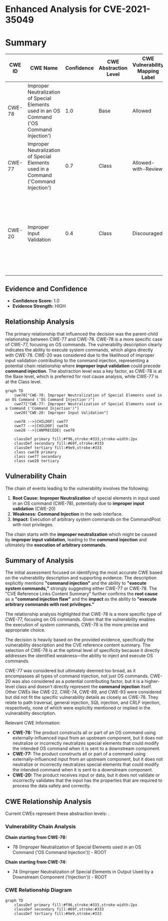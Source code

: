 # Enhanced Analysis for CVE-2021-35049

# Summary
| CWE ID | CWE Name | Confidence | CWE Abstraction Level | CWE Vulnerability Mapping Label | CWE-Vulnerability Mapping Notes |
|---|---|---|---|---|---|
| CWE-78 | Improper Neutralization of Special Elements used in an OS Command ('OS Command Injection') | 1.0 | Base | Allowed | Primary CWE. Matches the vulnerability description and root cause evidence.|
| CWE-77 | Improper Neutralization of Special Elements used in a Command ('Command Injection') | 0.7 | Class | Allowed-with-Review | Considered as a broader category but CWE-78 is more specific.|
| CWE-20 | Improper Input Validation | 0.4 | Class | Discouraged | Secondary. Considered because command injection often stems from a lack of proper input validation, but it's a high-level CWE. |

## Evidence and Confidence

*   **Confidence Score:** 1.0
*   **Evidence Strength:** HIGH

## Relationship Analysis
The primary relationship that influenced the decision was the parent-child relationship between CWE-77 and CWE-78. CWE-78 is a more specific case of CWE-77, focusing on OS commands. The vulnerability description clearly indicates the ability to execute system commands, which aligns directly with CWE-78. CWE-20 was considered due to the likelihood of improper input validation contributing to the command injection, representing a potential chain relationship where **improper input validation** could precede **command injection**. The abstraction level was a key factor, as CWE-78 is at the Base level, which is preferred for root cause analysis, while CWE-77 is at the Class level.

```mermaid
graph TD
    cwe78["CWE-78: Improper Neutralization of Special Elements used in an OS Command ('OS Command Injection')"]
    cwe77["CWE-77: Improper Neutralization of Special Elements used in a Command ('Command Injection')"]
    cwe20["CWE-20: Improper Input Validation"]
    
    cwe78 -->|CHILDOF| cwe77
    cwe77 -->|CHILDOF| cwe74
    cwe20 -->|CANPRECEDE| cwe78

    classDef primary fill:#f96,stroke:#333,stroke-width:2px
    classDef secondary fill:#69f,stroke:#333
    classDef tertiary fill:#9e9,stroke:#333
    class cwe78 primary
    class cwe77 secondary
    class cwe20 tertiary
```

## Vulnerability Chain
The chain of events leading to the vulnerability involves the following:
1.  **Root Cause:** **Improper Neutralization** of special elements in input used in an OS command (CWE-78), potentially due to **improper input validation** (CWE-20)
2.  **Weakness:** **Command Injection** in the web interface.
3.  **Impact:** Execution of arbitrary system commands on the CommandPost with root privileges.

The chain starts with the **improper neutralization** which might be caused by **improper input validation**, leading to the **command injection** and ultimately the **execution of arbitrary commands**.

## Summary of Analysis
The initial assessment focused on identifying the most accurate CWE based on the vulnerability description and supporting evidence. The description explicitly mentions **"command injection"** and the ability to **"execute system commands,"** strongly suggesting either CWE-77 or CWE-78. The "CVE Reference Links Content Summary" further confirms the **root cause** as a **"command injection flaw"** and the **impact** as the ability to **"execute arbitrary commands with root privileges."**

The relationship analysis highlighted that CWE-78 is a more specific type of CWE-77, focusing on OS commands. Given that the vulnerability enables the execution of *system* commands, CWE-78 is the more precise and appropriate choice.

The decision is heavily based on the provided evidence, specifically the vulnerability description and the CVE reference content summary. The selection of CWE-78 is at the optimal level of specificity because it directly addresses the identified weakness—the ability to inject and execute OS commands.

CWE-77 was considered but ultimately deemed too broad, as it encompasses all types of command injection, not just OS commands. CWE-20 was also considered as a potential contributing factor, but it is a higher-level class and doesn't directly represent the **command injection** itself. Other CWEs like CWE-22, CWE-74, CWE-89, and CWE-93 were considered but did not fit the specific vulnerability details as closely as CWE-78. They relate to path traversal, general injection, SQL injection, and CRLF injection, respectively, none of which were explicitly mentioned or implied in the vulnerability description.

Relevant CWE Information:
- **CWE-78:** The product constructs all or part of an OS command using externally-influenced input from an upstream component, but it does not neutralize or incorrectly neutralizes special elements that could modify the intended OS command when it is sent to a downstream component.
- **CWE-77:** The product constructs all or part of a command using externally-influenced input from an upstream component, but it does not neutralize or incorrectly neutralizes special elements that could modify the intended command when it is sent to a downstream component.
- **CWE-20:** The product receives input or data, but it does not validate or incorrectly validates that the input has the properties that are required to process the data safely and correctly.


## CWE Relationship Analysis

Current CWEs represent these abstraction levels: .


### Vulnerability Chain Analysis

**Chain starting from CWE-78:**
- 78 (Improper Neutralization of Special Elements used in an OS Command ('OS Command Injection')) - ROOT


**Chain starting from CWE-74:**
- 74 (Improper Neutralization of Special Elements in Output Used by a Downstream Component ('Injection')) - ROOT



### CWE Relationship Diagram

```mermaid
graph TD
    classDef primary fill:#f96,stroke:#333,stroke-width:2px
    classDef secondary fill:#69f,stroke:#333
    classDef tertiary fill:#9e9,stroke:#333
```
